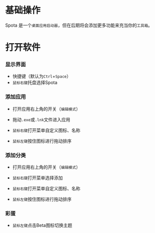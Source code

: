 # 基础操作

Spota 是一个`桌面应用启动器`，但在后期将会添加更多功能来充当你的`工具箱`。

#### 

# 打开软件

### 显示界面

* 快捷键（默认为`Ctrl`+`Space`）
* `鼠标右键`托盘选择Spota



### 添加应用

* 打开应用右上角的开关（`编辑模式`）

* 拖动`.exe`或`.lnk`文件进入应用
* `鼠标右键`打开菜单自定义图标、名称
* `鼠标左键`按住图标进行拖动排序

### 添加分类

* 打开应用右上角的开关（`编辑模式`）

* `鼠标右键`打开菜单选择添加
* `鼠标右键`打开菜单自定义图标、名称
* `鼠标左键`按住图标进行拖动排序



### 彩蛋

* `鼠标左键`点击Beta图标切换主题